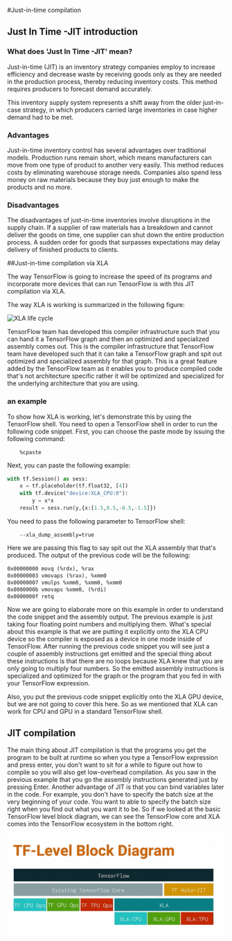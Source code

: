#Just-in-time compilation

## Just In Time -JIT introduction

### What does 'Just In Time -JIT' mean?

Just-in-time (JIT) is an inventory strategy companies employ to increase efficiency and decrease waste by receiving goods only as they are needed in the production process, thereby reducing inventory costs. This method requires producers to forecast demand accurately.

This inventory supply system represents a shift away from the older just-in-case strategy, in which producers carried large inventories in case higher demand had to be met.

### Advantages

Just-in-time inventory control has several advantages over traditional models. Production runs remain short, which means manufacturers can move from one type of product to another very easily. This method reduces costs by eliminating warehouse storage needs. Companies also spend less money on raw materials because they buy just enough to make the products and no more.

### Disadvantages

The disadvantages of just-in-time inventories involve disruptions in the supply chain. If a supplier of raw materials has a breakdown and cannot deliver the goods on time, one supplier can shut down the entire production process. A sudden order for goods that surpasses expectations may delay delivery of finished products to clients.

##Just-in-time compilation via XLA

The way TensorFlow is going to increase the speed of its programs and incorporate more
devices that can run TensorFlow is with this JIT compilation via XLA.

The way XLA is working is summarized in the following figure:

![XLA life cycle](http://img.ctolib.com/uploadImg/20170307/20170307064228_586.png)

TensorFlow team has developed this compiler infrastructure such that you can hand it a TensorFlow graph and then an optimized and specialized assembly comes out.
This is the compiler infrastructure that TensorFlow team have developed such that it can take a TensorFlow graph and spit out optimized and specialized assembly for that graph.
This is a great feature added by the TensorFlow team as it enables you to produce compiled code that's not architecture specific rather it will be optimized and specialized for the underlying architecture that you are using.

### an example

To show how XLA is working, let's demonstrate this by using the TensorFlow shell.
You need to open a TensorFlow shell in order to run the following code snippet. First, you can choose the paste mode by issuing the following command:

```
	%cpaste
```

Next, you can paste the following example:

```python
with tf.Session() as sess:
	x = tf.placeholder(tf.float32, [4])
	with tf.device("device:XLA_CPU:0"):
		y = x*x
	result = sess.run(y,{x:[1.5,0.5,-0.5,-1.5]})
```

You need to pass the following parameter to TensorFlow shell:

```
	--xla_dump_assembly=true
```

Here we are passing this flag to say spit out the XLA assembly that that's produced.
The output of the previous code will be the following:

```
0x00000000 movq (%rdx), %rax
0x00000003 vmovaps (%rax), %xmm0
0x00000007 vmulps %xmm0, %xmm0, %xmm0
0x0000000b vmovaps %xmm0, (%rdi)
0x0000000f retq
```

Now we are going to elaborate more on this example in order to understand the code snippet and the assembly output.
The previous example is just taking four floating point numbers and multiplying them.
What's special about this example is that we are putting it explicitly onto the XLA CPU device so the compiler is exposed as a device in one mode inside of TensorFlow.
After running the previous code snippet you will see just a couple of assembly instructions get emitted and the special thing about these instructions is that there are no loops because XLA knew that you are only going to multiply four numbers. So the emitted assembly instructions is specialized and optimized for the graph or the program that you fed in with
your TensorFlow expression.

Also, you put the previous code snippet explicitly onto the XLA GPU device, but we are not going to cover this here. So as we mentioned that XLA can work for CPU and GPU in a standard TensorFlow shell.

## JIT compilation

The main thing about JIT compilation is that the programs you get the program to be built at runtime so when you type a TensorFlow expression and press enter, you don't want to sit for a while to figure out how to compile so you will also get low-overhead compilation. As you saw in the previous example that you go the assembly instructions generated just by pressing Enter.
Another advantage of JIT is that you can bind variables later in the code.
For example, you don't have to specify the batch size at the very beginning of your code. You want to able to specify the batch size right when you find out what you want it to be.
So if we looked at the basic TensorFlow level block diagram, we can see the TensorFlow
core and XLA comes into the TensorFlow ecosystem in the bottom right.

![TensorFlow level block diagram](image/lifeblock.png)